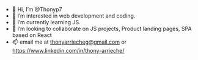 - 👋 Hi, I’m @Thonyp7
- 👀 I’m interested in web development and coding.
- 🌱 I’m currently learning JS.
- 💞️ I’m looking to collaborate on JS projects, Product landing pages, SPA based on React
- 📫 email me at thonyarriecheg@gmail.com or https://www.linkedin.com/in/thony-arrieche/

<!---
Thonyp7/Thonyp7 is a ✨ special ✨ repository because its `README.md` (this file) appears on your GitHub profile.
You can click the Preview link to take a look at your changes.
--->
